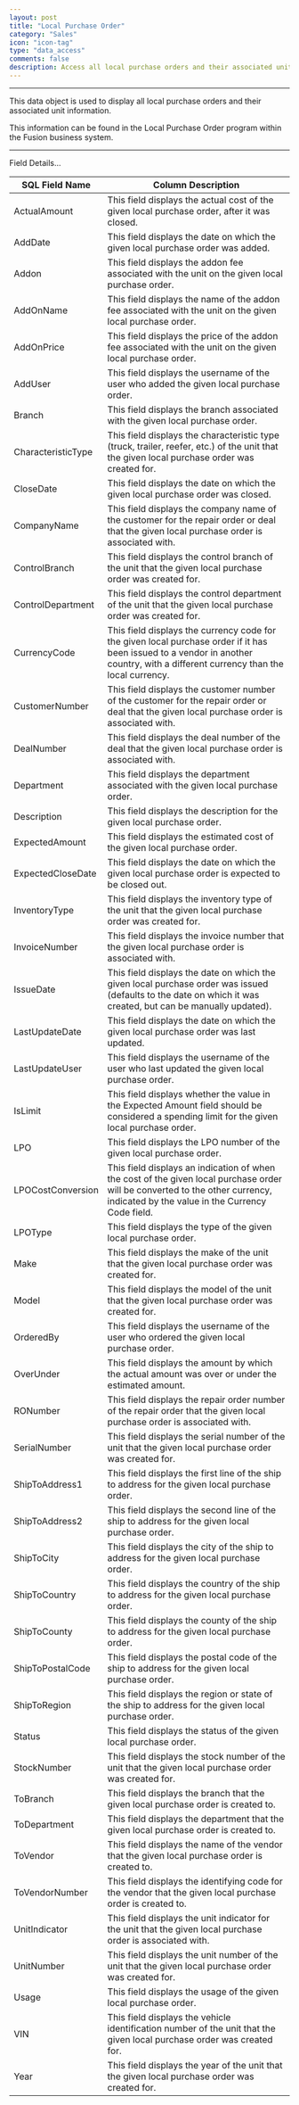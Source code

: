 ```yaml
---
layout: post
title: "Local Purchase Order"
category: "Sales"
icon: "icon-tag"
type: "data_access"
comments: falsedescription: Access all local purchase orders and their associated unit information
---
```


---
This data object is used to display all local purchase orders and their
associated unit information.

This information can be found in the Local Purchase Order program within the
Fusion business system.

 <!-- 


 -->  <hr>Field Details...

| **SQL Field Name** | **Column Description**                                                                                                                                                            |
|---|---|
| ActualAmount       | This field displays the actual cost of the given local purchase order, after it was closed.                                                                                       |
| AddDate            | This field displays the date on which the given local purchase order was added.                                                                                                   |
| Addon              | This field displays the addon fee associated with the unit on the given local purchase order.                                                                                     |
| AddOnName          | This field displays the name of the addon fee associated with the unit on the given local purchase order.                                                                         |
| AddOnPrice         | This field displays the price of the addon fee associated with the unit on the given local purchase order.                                                                        |
| AddUser            | This field displays the username of the user who added the given local purchase order.                                                                                            |
| Branch             | This field displays the branch associated with the given local purchase order.                                                                                                    |
| CharacteristicType | This field displays the characteristic type (truck, trailer, reefer, etc.) of the unit that the given local purchase order was created for.                                       |
| CloseDate          | This field displays the date on which the given local purchase order was closed.                                                                                                  |
| CompanyName        | This field displays the company name of the customer for the repair order or deal that the given local purchase order is associated with.                                         |
| ControlBranch      | This field displays the control branch of the unit that the given local purchase order was created for.                                                                           |
| ControlDepartment  | This field displays the control department of the unit that the given local purchase order was created for.                                                                       |
| CurrencyCode       | This field displays the currency code for the given local purchase order if it has been issued to a vendor in another country, with a different currency than the local currency. |
| CustomerNumber     | This field displays the customer number of the customer for the repair order or deal that the given local purchase order is associated with.                                      |
| DealNumber         | This field displays the deal number of the deal that the given local purchase order is associated with.                                                                           |
| Department         | This field displays the department associated with the given local purchase order.                                                                                                |
| Description        | This field displays the description for the given local purchase order.                                                                                                           |
| ExpectedAmount     | This field displays the estimated cost of the given local purchase order.                                                                                                         |
| ExpectedCloseDate  | This field displays the date on which the given local purchase order is expected to be closed out.                                                                                |
| InventoryType      | This field displays the inventory type of the unit that the given local purchase order was created for.                                                                           |
| InvoiceNumber      | This field displays the invoice number that the given local purchase order is associated with.                                                                                    |
| IssueDate          | This field displays the date on which the given local purchase order was issued (defaults to the date on which it was created, but can be manually updated).                      |
| LastUpdateDate     | This field displays the date on which the given local purchase order was last updated.                                                                                            |
| LastUpdateUser     | This field displays the username of the user who last updated the given local purchase order.                                                                                     |
| IsLimit            | This field displays whether the value in the Expected Amount field should be considered a spending limit for the given local purchase order.                                      |
| LPO                | This field displays the LPO number of the given local purchase order.                                                                                                             |
| LPOCostConversion  | This field displays an indication of when the cost of the given local purchase order will be converted to the other currency, indicated by the value in the Currency Code field.  |
| LPOType            | This field displays the type of the given local purchase order.                                                                                                                   |
| Make               | This field displays the make of the unit that the given local purchase order was created for.                                                                                     |
| Model              | This field displays the model of the unit that the given local purchase order was created for.                                                                                    |
| OrderedBy          | This field displays the username of the user who ordered the given local purchase order.                                                                                          |
| OverUnder          | This field displays the amount by which the actual amount was over or under the estimated amount.                                                                                 |
| RONumber           | This field displays the repair order number of the repair order that the given local purchase order is associated with.                                                           |
| SerialNumber       | This field displays the serial number of the unit that the given local purchase order was created for.                                                                            |
| ShipToAddress1     | This field displays the first line of the ship to address for the given local purchase order.                                                                                     |
| ShipToAddress2     | This field displays the second line of the ship to address for the given local purchase order.                                                                                    |
| ShipToCity         | This field displays the city of the ship to address for the given local purchase order.                                                                                           |
| ShipToCountry      | This field displays the country of the ship to address for the given local purchase order.                                                                                        |
| ShipToCounty       | This field displays the county of the ship to address for the given local purchase order.                                                                                         |
| ShipToPostalCode   | This field displays the postal code of the ship to address for the given local purchase order.                                                                                    |
| ShipToRegion       | This field displays the region or state of the ship to address for the given local purchase order.                                                                                |
| Status             | This field displays the status of the given local purchase order.                                                                                                                 |
| StockNumber        | This field displays the stock number of the unit that the given local purchase order was created for.                                                                             |
| ToBranch           | This field displays the branch that the given local purchase order is created to.                                                                                                 |
| ToDepartment       | This field displays the department that the given local purchase order is created to.                                                                                             |
| ToVendor           | This field displays the name of the vendor that the given local purchase order is created to.                                                                                     |
| ToVendorNumber     | This field displays the identifying code for the vendor that the given local purchase order is created to.                                                                        |
| UnitIndicator      | This field displays the unit indicator for the unit that the given local purchase order is associated with.                                                                       |
| UnitNumber         | This field displays the unit number of the unit that the given local purchase order was created for.                                                                              |
| Usage              | This field displays the usage of the given local purchase order.                                                                                                                  |
| VIN                | This field displays the vehicle identification number of the unit that the given local purchase order was created for.                                                            |
| Year               | This field displays the year of the unit that the given local purchase order was created for.                                                                                     |